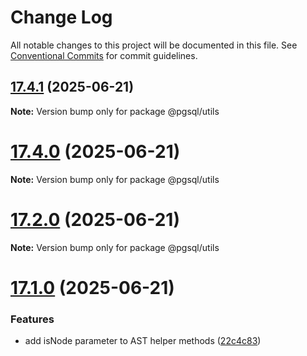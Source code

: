 # Change Log

All notable changes to this project will be documented in this file.
See [Conventional Commits](https://conventionalcommits.org) for commit guidelines.

## [17.4.1](https://github.com/launchql/pgsql-parser/compare/@pgsql/utils@17.4.0...@pgsql/utils@17.4.1) (2025-06-21)

**Note:** Version bump only for package @pgsql/utils





# [17.4.0](https://github.com/launchql/pgsql-parser/compare/@pgsql/utils@17.1.0...@pgsql/utils@17.4.0) (2025-06-21)

**Note:** Version bump only for package @pgsql/utils





# [17.2.0](https://github.com/launchql/pgsql-parser/compare/@pgsql/utils@17.1.0...@pgsql/utils@17.2.0) (2025-06-21)

**Note:** Version bump only for package @pgsql/utils





# [17.1.0](https://github.com/launchql/pgsql-parser/compare/@pgsql/utils@13.11.0...@pgsql/utils@17.1.0) (2025-06-21)


### Features

* add isNode parameter to AST helper methods ([22c4c83](https://github.com/launchql/pgsql-parser/commit/22c4c8313e7aff66a0e50c0ebcd50d827d1c5203))
